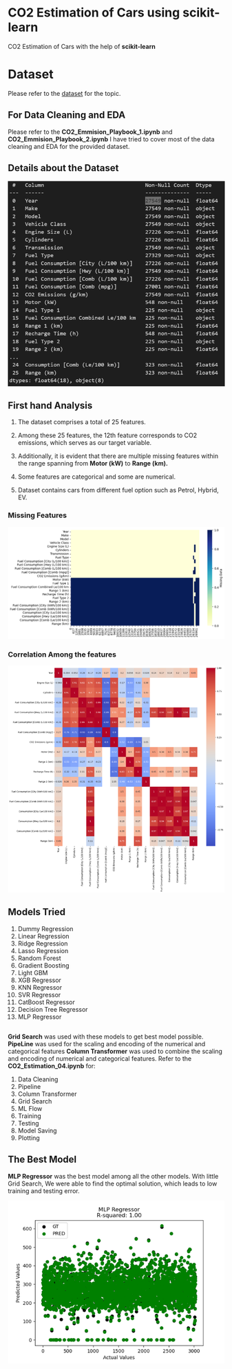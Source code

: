 # CO2 Estimation of Cars using scikit-learn
CO2 Estimation of Cars with the help of **scikit-learn**

# Dataset
Please refer to the [dataset](https://open.canada.ca/data/en/dataset/98f1a129-f628-4ce4-b24d-6f16bf24dd64/resource/b6100f60-5e63-437d-b122-db76c467c0a7) for the topic. 


## For Data Cleaning and EDA
Please refer to the **CO2_Emmision_Playbook_1.ipynb** and **CO2_Emmision_Playbook_2.ipynb**
I have tried to cover most of the data cleaning and EDA for the provided dataset.

## Details about the Dataset

![](images/Dataset.PNG)

## First hand Analysis
1. The dataset comprises a total of 25 features.

2. Among these 25 features, the 12th feature corresponds to CO2 emissions, which serves as our target variable.

3. Additionally, it is evident that there are multiple missing features within the range spanning from **Motor (kW)** to **Range (km).**

4. Some features are categorical and some are numerical.
5. Dataset contains cars from different fuel option such as Petrol, Hybrid, EV.

### Missing Features
![](images/Missing_Features.png)

### Correlation Among the features
![](images/Corr.png)

## Models Tried 
1. Dummy Regression
2. Linear Regression
3. Ridge Regression
4. Lasso Regression
5. Random Forest
6. Gradient Boosting
7. Light GBM
8. XGB Regressor
9. KNN Regressor
10. SVR Regressor
11. CatBoost Regressor
12. Decision Tree Regressor
13. MLP Regressor

##
**Grid Search** was used with these models to get best model possible.
**PipeLine** was used for the scaling and encoding of the numerical and categorical features
**Column Transformer** was used to combine the scaling and encoding of numerical and categorical features.
Refer to the **CO2_Estimation_04.ipynb** for:
1. Data Cleaning
2. Pipeline
3. Column Transformer
4. Grid Search
5. ML Flow
6. Training
7. Testing
8. Model Saving
9. Plotting


## The Best Model
**MLP Regressor** was the best model among all the other models. With little Grid Search, We were able to find the optimal solution, which leads to low training and testing error. 

![GT vs Prediction](images/MLP_Regressor.png)
